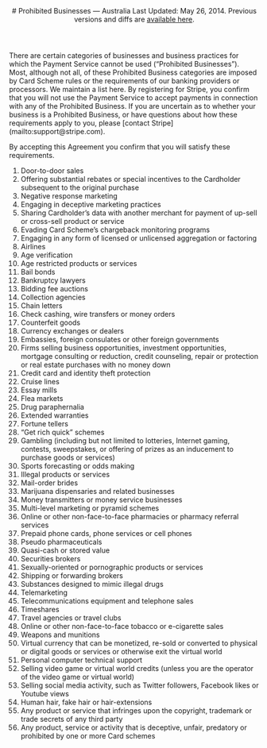 <header id="prohibited-businesses">
# Prohibited Businesses — Australia
Last Updated: May 26, 2014. Previous versions and diffs are <a href="https://github.com/stripe/terms">available here</a>.
</header>

<section id="prohibited_list">
There are certain categories of businesses and business practices for which the Payment Service cannot be used (“Prohibited Businesses”). Most, although not all, of these Prohibited Business categories are imposed by Card Scheme rules or the requirements of our banking providers or processors. We maintain a list here. By registering for Stripe, you confirm that you will not use the Payment Service to accept payments in connection with any of the Prohibited Business. If you are uncertain as to whether your business is a Prohibited Business, or have questions about how these requirements apply to you, please [contact Stripe](mailto:support@stripe.com).

By accepting this Agreement you confirm that you will satisfy these requirements.

1. Door-to-door sales
1. Offering substantial rebates or special incentives to the Cardholder subsequent to the original purchase
1. Negative response marketing
1. Engaging in deceptive marketing practices
1. Sharing Cardholder’s data with another merchant for payment of up-sell or cross-sell product or service
1. Evading Card Scheme’s chargeback monitoring programs
1. Engaging in any form of licensed or unlicensed aggregation or factoring
1. Airlines
1. Age verification
1. Age restricted products or services
1. Bail bonds
1. Bankruptcy lawyers
1. Bidding fee auctions
1. Collection agencies
1. Chain letters
1. Check cashing, wire transfers or money orders
1. Counterfeit goods
1. Currency exchanges or dealers
1. Embassies, foreign consulates or other foreign governments
1. Firms selling business opportunities, investment opportunities, mortgage consulting or reduction, credit counseling, repair or protection or real estate purchases with no money down
1. Credit card and identity theft protection
1. Cruise lines
1. Essay mills
1. Flea markets
1. Drug paraphernalia
1. Extended warranties
1. Fortune tellers
1. “Get rich quick” schemes
1. Gambling (including but not limited to lotteries, Internet gaming, contests, sweepstakes, or offering of prizes as an inducement to purchase goods or services)
1. Sports forecasting or odds making
1. Illegal products or services
1. Mail-order brides
1. Marijuana dispensaries and related businesses
1. Money transmitters or money service businesses
1. Multi-level marketing or pyramid schemes
1. Online or other non-face-to-face pharmacies or pharmacy referral services
1. Prepaid phone cards, phone services or cell phones
1. Pseudo pharmaceuticals
1. Quasi-cash or stored value
1. Securities brokers
1. Sexually-oriented or pornographic products or services
1. Shipping or forwarding brokers
1. Substances designed to mimic illegal drugs
1. Telemarketing
1. Telecommunications equipment and telephone sales
1. Timeshares
1. Travel agencies or travel clubs
1. Online or other non-face-to-face tobacco or e-cigarette sales
1. Weapons and munitions
1. Virtual currency that can be monetized, re-sold or converted to physical or digital goods or services or otherwise exit the virtual world
1. Personal computer technical support
1. Selling video game or virtual world credits (unless you are the operator of the video game or virtual world)
1. Selling social media activity, such as Twitter followers, Facebook likes or Youtube views
1. Human hair, fake hair or hair-extensions
1. Any product or service that infringes upon the copyright, trademark or trade secrets of any third party
1. Any product, service or activity that is deceptive, unfair, predatory or prohibited by one or more Card schemes
</section>

